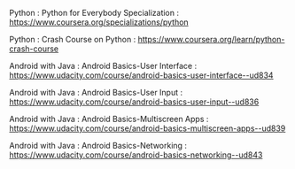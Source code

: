 Python : Python for Everybody Specialization : https://www.coursera.org/specializations/python

Python : Crash Course on Python : https://www.coursera.org/learn/python-crash-course

Android with Java : Android Basics-User Interface : https://www.udacity.com/course/android-basics-user-interface--ud834

Android with Java : Android Basics-User Input : https://www.udacity.com/course/android-basics-user-input--ud836

Android with Java : Android Basics-Multiscreen Apps : https://www.udacity.com/course/android-basics-multiscreen-apps--ud839

Android with Java : Android Basics-Networking : https://www.udacity.com/course/android-basics-networking--ud843
